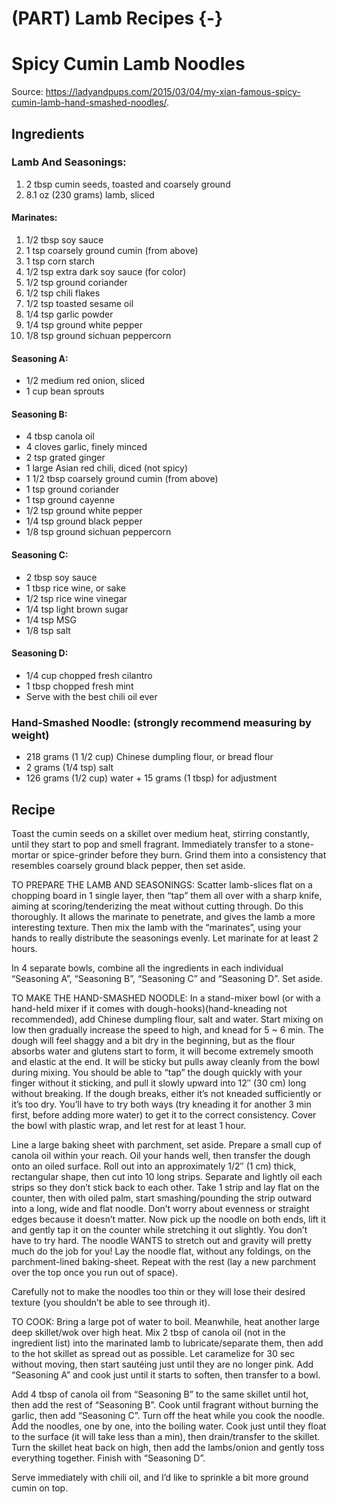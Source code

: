 # (PART) Lamb Recipes {-}

# Spicy Cumin Lamb Noodles

Source: https://ladyandpups.com/2015/03/04/my-xian-famous-spicy-cumin-lamb-hand-smashed-noodles/.

## Ingredients

### Lamb And Seasonings:

1. 2 tbsp cumin seeds, toasted and coarsely ground
1. 8.1 oz (230 grams) lamb, sliced

#### Marinates:

1. 1/2 tbsp soy sauce
1. 1 tsp coarsely ground cumin (from above)
1. 1 tsp corn starch
1. 1/2 tsp extra dark soy sauce (for color)
1. 1/2 tsp ground coriander
1. 1/2 tsp chili flakes
1. 1/2 tsp toasted sesame oil
1. 1/4 tsp garlic powder
1. 1/4 tsp ground white pepper
1. 1/8 tsp ground sichuan peppercorn

#### Seasoning A:

- 1/2 medium red onion, sliced
- 1 cup bean sprouts

#### Seasoning B:

- 4 tbsp canola oil
- 4 cloves garlic, finely minced
- 2 tsp grated ginger
- 1 large Asian red chili, diced (not spicy)
- 1 1/2 tbsp coarsely ground cumin (from above)
- 1 tsp ground coriander
- 1 tsp ground cayenne
- 1/2 tsp ground white pepper
- 1/4 tsp ground black pepper
- 1/8 tsp ground sichuan peppercorn

#### Seasoning C:

- 2 tbsp soy sauce
- 1 tbsp rice wine, or sake
- 1/2 tsp rice wine vinegar
- 1/4 tsp light brown sugar
- 1/4 tsp MSG
- 1/8 tsp salt

#### Seasoning D:

- 1/4 cup chopped fresh cilantro
- 1 tbsp chopped fresh mint
- Serve with the best chili oil ever

### Hand-Smashed Noodle: (strongly recommend measuring by weight)

- 218 grams (1 1/2 cup) Chinese dumpling flour, or bread flour
- 2 grams (1/4 tsp) salt
- 126 grams (1/2 cup) water + 15 grams (1 tbsp) for adjustment

## Recipe

Toast the cumin seeds on a skillet over medium heat, stirring constantly, until they start to pop and smell fragrant.  Immediately transfer to a stone-mortar or spice-grinder before they burn.  Grind them into a consistency that resembles coarsely ground black pepper, then set aside.

TO PREPARE THE LAMB AND SEASONINGS:  Scatter lamb-slices flat on a chopping board in 1 single layer, then “tap” them all over with a sharp knife, aiming at scoring/tenderizing the meat without cutting through.  Do this thoroughly.  It allows the marinate to penetrate, and gives the lamb a more interesting texture.  Then mix the lamb with the “marinates”, using your hands to really distribute the seasonings evenly.  Let marinate for at least 2 hours.

In 4 separate bowls, combine all the ingredients in each individual “Seasoning A”, “Seasoning B”, “Seasoning C” and “Seasoning D”.  Set aside.

TO MAKE THE HAND-SMASHED NOODLE:  In a stand-mixer bowl (or with a hand-held mixer if it comes with dough-hooks)(hand-kneading not recommended), add  Chinese dumpling flour, salt and water.  Start mixing on low then gradually increase the speed to high, and knead for 5 ~ 6 min.  The dough will feel shaggy and a bit dry in the beginning, but as the flour absorbs water and glutens start to form, it will become extremely smooth and elastic at the end.  It will be sticky but pulls away cleanly from the bowl during mixing.  You should be able to “tap” the dough quickly with your finger without it sticking, and pull it slowly upward into 12″ (30 cm) long without breaking.  If the dough breaks, either it’s not kneaded sufficiently or it’s too dry.  You’ll have to try both ways (try kneading it for another 3 min first, before adding more water) to get it to the correct consistency.  Cover the bowl with plastic wrap, and let rest for at least 1 hour.

Line a large baking sheet with parchment, set aside.  Prepare a small cup of canola oil within your reach.  Oil your hands well, then transfer the dough onto an oiled surface.  Roll out into an approximately 1/2″ (1 cm) thick, rectangular shape, then cut into 10  long strips.  Separate and lightly oil each strips so they don’t stick back to each other.  Take 1 strip and lay flat on the counter, then with oiled palm, start smashing/pounding the strip outward into a long, wide and flat noodle.  Don’t worry about evenness or straight edges because it doesn’t matter.  Now pick up the noodle on both ends, lift it and gently tap it on the counter while stretching it out slightly.  You don’t have to try hard.  The noodle WANTS to stretch out and gravity will pretty much do the job for you!  Lay the noodle flat, without any foldings, on the parchment-lined baking-sheet.  Repeat with the rest (lay a new parchment over the top once you run out of space).

Carefully not to make the noodles too thin or they will lose their desired texture (you shouldn’t be able to see through it).

TO COOK:  Bring a large pot of water to boil.  Meanwhile, heat another large deep skillet/wok over high heat.  Mix 2 tbsp of canola oil (not in the ingredient list) into the marinated lamb to lubricate/separate them, then add to the hot skillet as spread out as possible.  Let caramelize for 30 sec without moving, then start sautéing just until they are no longer pink.  Add “Seasoning A” and cook just until it starts to soften, then transfer to a bowl.

Add 4 tbsp of canola oil from “Seasoning B” to the same skillet until hot, then add the rest of “Seasoning B”.  Cook until fragrant without burning the garlic, then add “Seasoning C”.  Turn off the heat while you cook the noodle.  Add the noodles, one by one, into the boiling water.  Cook just until they float to the surface (it will take less than a min), then drain/transfer to the skillet.  Turn the skillet heat back on high, then add the lambs/onion and gently toss everything together.  Finish with “Seasoning D”.

Serve immediately with chili oil, and I’d like to sprinkle a bit more ground cumin on top.